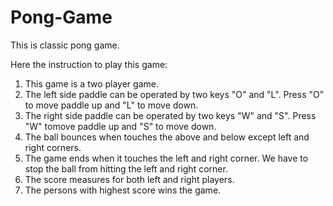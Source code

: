 # Pong-Game
This is classic pong game. 

Here the instruction to play this game:

1) This game is a two player game.
2) The left side paddle can be operated by two keys "O" and "L". Press "O" to move paddle up and "L" to move down.
3) The right side paddle can be operated by two keys "W" and "S". Press "W" tomove paddle up and "S" to move down.
4) The ball bounces when touches the above and below except left and right corners.
5) The game ends when it touches the left and right corner. We have to stop the ball from hitting the left and right corner.
6) The score measures for both left and right players.
7) The persons with highest score wins the game.
